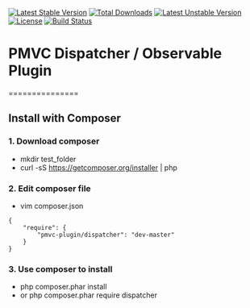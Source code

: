 [![Latest Stable Version](https://poser.pugx.org/pmvc-plugin/dispatcher/v/stable)](https://packagist.org/packages/pmvc-plugin/dispatcher) 
[![Total Downloads](https://poser.pugx.org/pmvc-plugin/dispatcher/downloads)](https://packagist.org/packages/pmvc-plugin/dispatcher) 
[![Latest Unstable Version](https://poser.pugx.org/pmvc-plugin/dispatcher/v/unstable)](https://packagist.org/packages/pmvc-plugin/dispatcher) 
[![License](https://poser.pugx.org/pmvc-plugin/dispatcher/license)](https://packagist.org/packages/pmvc-plugin/dispatcher)
[![Build Status](https://travis-ci.org/pmvc-plugin/dispatcher.svg?branch=master)](https://travis-ci.org/pmvc-plugin/dispatcher)

# PMVC Dispatcher / Observable Plugin 
===============

## Install with Composer
### 1. Download composer
   * mkdir test_folder
   * curl -sS https://getcomposer.org/installer | php

### 2. Edit composer file
   * vim composer.json
```
{
    "require": {
        "pmvc-plugin/dispatcher": "dev-master"
    }
}
```
### 3. Use composer to install
   * php composer.phar install
   * or php composer.phar require dispatcher

